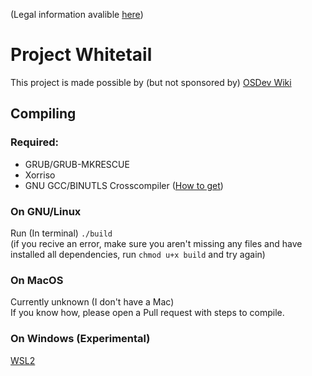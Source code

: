 (Legal information avalible [here](LICENSE))   

# Project Whitetail
This project is made possible by (but not sponsored by) [OSDev Wiki](https://wiki.osdev.org/Main_Page)

## Compiling
### Required:
- GRUB/GRUB-MKRESCUE
- Xorriso
- GNU GCC/BINUTLS Crosscompiler ([How to get](https://wiki.osdev.org/GCC_Cross-Compiler))

### On GNU/Linux
Run (In terminal) ``./build``  
(if you recive an error, make sure you aren't missing any files and have installed all dependencies, run ``chmod u+x build`` and try again)

### On MacOS
Currently unknown (I don't have a Mac)  
If you know how, please open a Pull request with steps to compile.

### On Windows (Experimental)

[WSL2](https://docs.microsoft.com/en-us/windows/wsl/install-win10)
